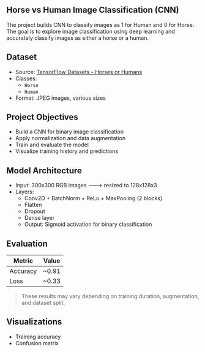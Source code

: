 ## Horse vs Human Image Classification (CNN)
The project builds CNN to classify images as 1 for Human and 0 for Horse. The goal is to explore image classification using deep learning and accurately classify images as either a horse or a human.

## Dataset

- Source: [TensorFlow Datasets - Horses or Humans](https://www.tensorflow.org/datasets/catalog/horses_or_humans)
- Classes:  
  - `Horse`  
  - `Human`
- Format: JPEG images, various sizes

## Project Objectives

- Build a CNN for binary image classification
- Apply normalization and data augmentation
- Train and evaluate the model
- Visualize training history and predictions

## Model Architecture

- Input: 300x300 RGB images ---> resized to 128x128x3
- Layers:
  - Conv2D + BatchNorm + ReLu + MaxPooling (2 blocks)
  - Flatten
  - Dropout
  - Dense layer
  - Output: Sigmoid activation for binary classification      
## Evaluation

| Metric     | Value     |
|------------|-----------|
| Accuracy   | ~0.91     |
| Loss       | ~0.33     |

> These results may vary depending on training duration, augmentation, and dataset split. 

## Visualizations

- Training accuracy 
- Confusion matrix 
